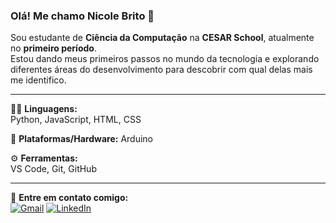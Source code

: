 ### Olá! Me chamo Nicole Brito 👋  
Sou estudante de **Ciência da Computação** na **CESAR School**, atualmente no **primeiro período**.  
Estou dando meus primeiros passos no mundo da tecnologia e explorando diferentes áreas do desenvolvimento para descobrir com qual delas mais me identifico.

---

👩‍💻 **Linguagens:**  
Python, JavaScript, HTML, CSS

🤖 **Plataformas/Hardware:**
Arduino

⚙️ **Ferramentas:**  
VS Code, Git, GitHub

---

💌 **Entre em contato comigo:**  
[![Gmail](https://img.shields.io/badge/-Gmail-FF0000?style=flat-square&labelColor=FF0000&logo=gmail&logoColor=white)](mailto:nmbsb@cesar.school)
[![LinkedIn](https://img.shields.io/badge/-Linkedin-0e76a8?style=flat-square&logo=Linkedin&logoColor=white)](https://www.linkedin.com/in/nicole-brito-7a9561357/)
